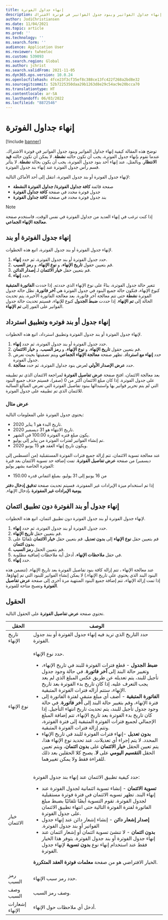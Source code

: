 ```yaml
---
title: إنهاء جداول الفوترة
description: توضح هذه المقالة كيفية إنهاء جداول الفواتير وبنود جدول الفواتير في فوترة الاشتراك.
author: JodiChristiansen
ms.date: 11/04/2021
ms.topic: article
ms.prod: ''
ms.technology: ''
ms.search.form: ''
audience: Application User
ms.reviewer: twheeloc
ms.custom: 539093
ms.search.region: Global
ms.author: jchrist
ms.search.validFrom: 2021-11-05
ms.dyn365.ops.version: 10.0.24
ms.openlocfilehash: 4fce23f3cf35ef8c388ce13fc422f268a2bd8e32
ms.sourcegitcommit: 52b7225350daa29b1263d8e29c54ac9e20bcca70
ms.translationtype: HT
ms.contentlocale: ar-SA
ms.lasthandoff: 06/03/2022
ms.locfileid: "8872546"
---
```

# <a name="terminate-billing-schedules"></a>إنهاء جداول الفوترة

[!include [banner](../includes/banner.md)]

توضح هذه المقالة كيفية إنهاء جداول الفواتير وبنود جدول الفواتير في فوترة الاشتراك. عندما تقوم بإنهاء جدول الفوترة، يجب أن تكون حالته **نشطة**. لا يمكن أن تكون حالته **قيد الانتظار**. وبالمثل، عند إنهاء أحد بنود جدول الفوترة، يجب أن يكون بحالة **نشطة**. لا يتأثر قسم رأس جدول الفوترة عند إنهاء بند جدول الفوترة.

لإنهاء جدول الفوترة أو بند جدول الفوترة، انتقل إلى أحد الأماكن التالية:

- صفحة قائمة **كافة جداول الفوترة/ جداول الفوترة النشطة‬‏‫**
- جدول فوترة محدد في صفحة **كافة جداول الفوترة**
- بند جدول فوترة محدد في صفحة **كافة جداول الفوترة**

> [!NOTE]
> إذا كنت ترغب في إنهاء العديد من جداول الفوترة في نفس الوقت، فاستخدم صفحة **معالجة الإنهاء الجماعي**.

## <a name="terminate-a-billing-schedule-or-line"></a>إنهاء جدول الفوترة أو بند

لإنهاء جدول الفوترة أو بند جدول الفوترة، اتبع هذه الخطوات.

1. حدد جدول الفوترة أو بند جدول الفوترة، ثم حدد **إنهاء**. 
2. قم بتعيين حقول **تاريخ الإنهاء**، و **نوع الإنهاء**، و **رمز السبب**.
3. قم بتعيين حقل **خيار الائتمان** لـ **إصدار الدائن**.
4. حدد **إنهاء**.

تتغير حالة جدول الفوترة، بناءً على نوع الإنهاء الذي حددته. إذا حددت **الفاتورة المتبقية** كنوع الإنهاء، فتكون حالة جميع البنود في جدول الفوترة هي **آخر فاتورة**. تظل حالة جدول الفوترة **نشطة** حتى تتم معالجة آخر فاتورة. بعد معالجة الفاتورة الأخيرة، يتم تحديث الحالة إلى **تم الإنهاء**. إذا حددت **ضبط الجدول** كنوع للإنهاء، فسيتم تحديث حالة جدول الفواتير على الفور إلى **تم الإنهاء**.

## <a name="terminate-a-billing-schedule-or-line-and-apply-a-refund"></a>إنهاء جدول أو بند فوتره وتطبيق استرداد

لإنهاء جدول الفوترة أو بند جدول الفوترة وتطبيق استرداد، اتبع هذه الخطوات.

1. حدد جدول الفوترة أو بند جدول الفوترة، ثم حدد **إنهاء**.
2. قم بتعيين حقول **تاريخ الإنهاء**، و **نوع الإنهاء**، و **رمز السبب**، و **خيار الائتمان**.
3. حدد **إنهاء مع استرداد**. تظهر صفحة **معالجة الإنهاء الجماعي** ويتم تصفيتها بحيث تعرض جدول الفوترة.
4. حدد **عرض الإصدار الأولي** لعرض بنود جداول الفوترة، ثم حدد **معالجة**.

بعد معالجة الائتمان، افتح صفحة **عرض تفاصيل الفوترة** لمراجعة الائتمان الذي تم تطبيقه على جدول الفوترة. إذا كان مبلغ الائتمان أكثر من 0 (صفر)، فسيتم حذف جميع البنود التي لم يتم تحرير فواتير بها واستبدالها ببنود تفاصيل الفوترة التي تعرض المبالغ السالبة للائتمان الذي تم تطبيقه على جدول الفوترة.

### <a name="view-example"></a>عرض مثال

يحتوي جدول الفوترة علي المعلومات التالية:

- تاريخ البدء هو 1 يناير 2020.
- تاريخ الانتهاء هو 31 ديسمبر 2020.
- يكون مبلغ فتره الفوترة 100.00 في الشهر.
- تم إنشاء الفواتير لفترات الفوترة من يناير إلى يوليو.
- ويكون تاريخ إنهاء العقد هو 15 يونيو 2020.

عند معالجة تسوية الائتمان، تتم إزالة جميع فترات الفوترة المستقبلية (من أغسطس إلى ديسمبر) من صفحة **عرض تفاصيل الفوترة**. تمت إضافة حد تسوية الائتمان بعد فترة الفوترة الخاصة بشهر يوليو:

- من 16 يونيو إلى 31 يوليو، بمبلغ ائتماني قدره 150.00

إذا تم استخدام ميزة الإيرادات غير المفوترة، فسيتم تحديث صفحة **‏‫تدقيق إدخال دفتر يومية الإيرادات غير المفوترة** بإدخال الإنهاء.

## <a name="terminate-a-billing-schedule-or-line-without-applying-a-credit"></a>إنهاء جدول أو بند الفوترة دون تطبيق ائتمان

لإنهاء جدول الفوترة أو بند جدول الفوترة دون تطبيق ائتمان، اتبع هذه الخطوات.

1. حدد جدول الفوترة أو بند جدول الفوترة، ثم حدد **إنهاء**.
2. قم بتعيين حقل **تاريخ الإنهاء**.
3. قم بتعيين حقل **نوع الإنهاء** إلى **بدون تعديل**. قم بتعيين حقل **خيار الائتمان** تلقائيًا على **بدون ائتمان**.
3. قم بتعيين الحقل **رمز السبب**.
4. في حقل **ملاحظات الإنهاء**، أدخل أية ملاحظات إضافية مطلوبة.
5. حدد **إنهاء**. 

عند معالجة الإنهاء ، تتم إزالة كافة بنود تفاصيل الفوترة بعد تاريخ الإنهاء. (تتضمن هذه البنود البند الذي يحتوي علي تاريخ الإنهاء.) لا يمكن إنشاء الفواتير للبنود التي تم إنهاؤها. إذا تمت إزالة الإنهاء، تتم إضافة جميع البنود المنتهية مرة أخرى إلى صفحة **عرض تفاصيل الفوترة** وتصبح متاحة للفوترة.

## <a name="fields"></a>الحقول

تحتوي صفحة **عرض تفاصيل الفوترة** على الحقول التالية.

| الحقل | ‏‏الوصف‬ |
|-------|-------------| 
| تاريخ الإنهاء | حدد التاريخ الذي تريد فيه إنهاء جدول الفوترة أو بند جدول الفوترة. |
| نوع الإنهاء | <p>حدد نوع الإنهاء.</p><ul><li>**ضبط الجدول** - قطع فترات الفوترة للبند في تاريخ الإنهاء، وتغيير حالة البند إلى **آخر فاتورة**. في حالة وجود جدول تأجيل للبند، يتم تعديله عن طريق عكس المبلغ الذي لم يعد يجب التعرف عليه. إذا كان تاريخ بدء الفوترة بعد تاريخ الإنهاء، ستتم أزاله فترات الفوترة المتبقية.</li><li>**الفاتورة المتبقية** - أضف أي مبلغ متبقي لفترة الفاتورة إلى فترة الإنهاء، وقم بتغيير حالة البند إلى **آخر فاتورة**. في حالة وجود جدول تأجيل للبند، يتم تحديث تاريخ انتهاء التأجيل. إذا كان تاريخ بدء الفوترة بعد تاريخ الإنهاء، تتم إضافة المبلغ الإجمالي لجميع فترات الفوترة المتبقية إلى فترة الفوترة، وتتم إزالة فترات الفوترة المتبقية.</li><li>**بدون تعديل** -إنهاء فترات الفوترة للبند في تاريخ الإنهاء المحدد. لا يتم إجراء أي تعديلات. عند تحديد نوع الإنهاء هذا، يتم تعيين الحقل **خيار الائتمان** على **بدون ائتمان**، ويتم تعيين الحقل **التقسيم اليومي** على **لا**. يصبح كلا الحقلين بعد ذلك للقراءة فقط ولا يمكن تغييرهما.</li></ul> |
| خيار الائتمان | <p>حدد كيفية تطبيق الائتمان عند إنهاء بند جدول الفوترة:</p><ul><li>**تسوية الائتمان** - إنشاء تسوية ائتمانية لجدول الفوترة عند إنهاء البند. تظهر تسويه الائتمان في فترة فوترة مستقبلية لجدول الفوترة. تقوم التسوية أيضًا تلقائيًا بضبط مبلغ الفاتورة لفترة الفوترة التالية حتى انتهاء تطبيق الائتمان على جدول الفوترة.</li><li>**‬‏‫إصدار إشعار دائن** - إنشاء إشعار دائن عند إنهاء جدول الفواتير أو بند جدول الفوترة.</li><li>**بدون ائتمان** - لا تنشئ تسوية ائتمان أو إشعار ائتمان عند إنهاء جدول الفوترة أو بند جدول الفوترة. يتوفر هذا الخيار فقط عند استخدام إنهاء نوع **بدون تسوية** لإنهاء جدول الفوترة.</li></ul><p>الخيار الافتراضي هو من صفحة **معلمات فوترة العقد المتكررة**.</p> |
| رمز السبب | حدد رمز سبب الإنهاء. |
| وصف السبب | وصف رمز السبب. |
| إشعارات الإنهاء | أدخل أي ملاحظات حول الإنهاء. |

<!--## Additional information-->
